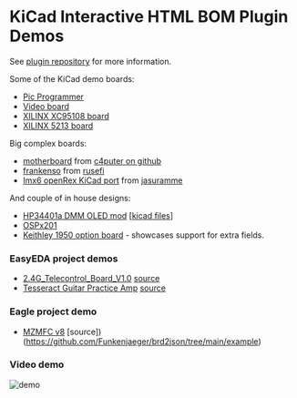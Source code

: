 # KiCad Interactive HTML BOM Plugin Demos

See [plugin repository](https://github.com/openscopeproject/InteractiveHtmlBom)
for more information.

Some of the KiCad demo boards:

-   [Pic Programmer](https://openscopeproject.org/InteractiveHtmlBomDemo/html/pic_programmer.html)
-   [Video board](https://openscopeproject.org/InteractiveHtmlBomDemo/html/video.html)
-   [XILINX XC95108 board](https://openscopeproject.org/InteractiveHtmlBomDemo/html/carte_test.html)
-   [XILINX 5213 board](https://openscopeproject.org/InteractiveHtmlBomDemo/html/kit-dev-coldfire-xilinx_5213.html)

Big complex boards:
-   [motherboard](https://openscopeproject.org/InteractiveHtmlBomDemo/html/motherboard.html) from [c4puter on github](https://github.com/c4puter/motherboard)
-   [frankenso](https://openscopeproject.org/InteractiveHtmlBomDemo/html/frankenso.html) from [rusefi](https://github.com/rusefi/rusefi/tree/master/hardware/frankenso)
-   [Imx6 openRex KiCad port](https://openscopeproject.org/InteractiveHtmlBomDemo/html/rex.html) from [jasuramme](https://gitlab.com/jasuramme/imx6-openrex-kicad-port)

And couple of in house designs:

-   [HP34401a DMM OLED mod](https://openscopeproject.org/InteractiveHtmlBomDemo/html/hp34401a_oled.html) [[kicad files](https://github.com/openscopeproject/HP34401a-OLED-HW)]
-   [OSPx201](https://openscopeproject.org/InteractiveHtmlBomDemo/html/OSPx201.html)
-   [Keithley 1950 option board](https://openscopeproject.org/InteractiveHtmlBomDemo/html/Keithley1950.html) - showcases support for extra fields.

### EasyEDA project demos
-   [2.4G_Telecontrol_Board_V1.0](https://openscopeproject.org/InteractiveHtmlBomDemo/html/2.4G_Telecontrol_Board%20V1.0-PCB.html) [source](https://easyeda.com/UserSupport/2-4g_telecontrol_board_v1-0)
-   [Tesseract Guitar Practice Amp](https://openscopeproject.org/InteractiveHtmlBomDemo/html/Tesseract_Guitar_Amp.html) [source](https://easyeda.com/example/Tesseract_Guitar_Practice_Amp-MjP71jBni)

### Eagle project demo
-   [MZMFC v8](https://openscopeproject.org/InteractiveHtmlBomDemo/html/) [source])(https://github.com/Funkenjaeger/brd2json/tree/main/example)

### Video demo

![demo](https://openscopeproject.org/InteractiveHtmlBomDemo/gif/capture.gif)
